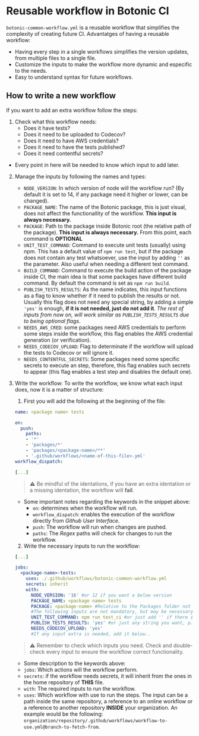 # Reusable workflow in Botonic CI

`botonic-common-workflow.yml` is a reusable workflow that simplifies the complexity of creating future CI.
Advantatges of having a reusable workflow:

- Having every step in a single workflows simplifies the version updates, from multiple files to a single file.
- Customize the inputs to make the workflow more dynamic and especific to the needs.
- Easy to understand syntax for future workflows.

## How to write a new workflow

If you want to add an extra workflow follow the steps:

1. Check what this workflow needs:
   - Does it have tests?
   - Does it need to be uploaded to Codecov?
   - Does it need to have AWS credentials?
   - Does it need to have the tests published?
   - Does it need contentful secrets?

- Every point in here will be needed to know which input to add later.

2. Manage the inputs by following the names and types:

   - `NODE_VERSION`: In which version of node will the workflow run? (By default it is set to 14, if any package need it higher or lower, can be changed).
   - `PACKAGE_NAME`: The name of the Botonic package, this is just visual, does not affect the functionallity of the workflow. **This input is always necessary.**
   - `PACKAGE`: Path to the package inside Botonic root (the relative path of the package). **This input is always necessary.**
     From this point, each command is **OPTIONAL**
   - `UNIT_TEST_COMMAND`: Command to execute unit tests (usually) using npm. This has a default value of `npm run test`, but if the package does not contain any test whatsoever, use the input by adding `''` as the parameter. Also useful when needing a different test command.
   - `BUILD_COMMAND`: Command to execute the build action of the package inside CI, the main idea is that some packages have different build command. By default the command is set as `npm run build`.
   - `PUBLISH_TESTS_RESULTS`: As the name indicates, this input functions as a flag to know whether if it need to publish the results or not. Usually this flag does not need any special string, by adding a simple `'yes'` is enough, **if it is not needed, just do not add it**.
     _The rest of inputs from now on, will work similar as `PUBLISH_TESTS_RESULTS` due to being optional flags_.
   - `NEEDS_AWS_CRED`: some packages need AWS credentials to perform some steps inside the workflow, this flag enables the AWS credential generation (or verification).
   - `NEEDS_CODECOV_UPLOAD`: Flag to determinate if the workflow will upload the tests to Codecov or will ignore it.
   - `NEEDS_CONTENTFUL_SECRETS`: Some packages need some specific secrets to execute an step, therefore, this flag enables such secrets to appear (this flag enables a test step and disables the default one).

3. Write the workflow:
   To write the workflow, we know what each input does, now it is a matter of structure:

   1. First you will add the following at the beginning of the file:

   ```YAML
   name: <package name> tests

   on:
     push:
       paths:
       - '*'
       - 'packages/*'
       - 'packages/<package-name>/**'
       - '.github/workflows/<name-of-this-file>.yml'
   workflow_dispatch:

   [...]
   ```

   > :warning: Be mindful of the identations, if you have an extra identation or a missing identation, the workflow will **fail**.

   - Some important notes regarding the keywords in the snippet above:
     - `on`: determines when the workflow will run.
     - `workflow_dispatch`: enables the execution of the workflow directly from _Github User Interface_.
     - `push`: The workflow will run when changes are pushed.
     - `paths`: The _Regex_ paths will check for changes to run the workflow.

   2. Write the necessary inputs to run the workflow:

   ```yaml
   [...]

   jobs:
     <package-name>-tests:
       uses: ./.github/workflows/botonic-common-workflow.yml
       secrets: inherit
       with:
         NODE_VERSION: '16' #or 12 if you want a below version
         PACKAGE_NAME: <package name> tests
         PACKAGE: <package-name> #Relative to the Packages folder not the root folder.
         #The following inputs are not mandatory, but may be necessary depending on your needs
         UNIT_TEST_COMMAND: npm run test_ci #or just add '' if there is not tests in the package.
         PUBLISH_TESTS_RESULTS: 'yes' #or just any string you want, p.e. 'y'
         NEEDS_CODECOV_UPLOAD: 'yes'
         #If any input extra is needed, add it below..
   ```

   > :warning: Remember to check which inputs you need. Check and double-check every input to ensure the workflow correct functionality.

   - Some description to the keywords above:
   - `jobs`: Which actions will the workflow perform.
   - `secrets`: if the workflow needs secrets, it will inherit from the ones in the home repository of **THIS** file.
   - `with`: The required inputs to run the workflow.
   - `uses`: Which workflow with use to run the steps. The input can be a path inside the same repository, a reference to an online workflow or a reference to another repository **INSIDE** your organization. An example would be the following: `organization/repository/.github/workflows/workflow-to-use.yml@branch-to-fetch-from`.
